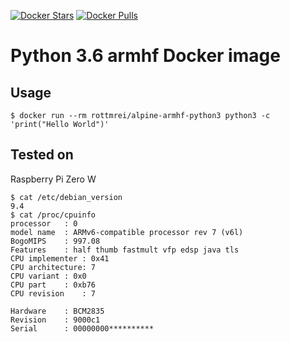 [![Docker Stars](https://img.shields.io/docker/stars/rottmrei/alpine-armhf-python3.svg?style=flat-square)](https://hub.docker.com/r/rottmrei/alpine-armhf-python3/)
[![Docker Pulls](https://img.shields.io/docker/pulls/rottmrei/alpine-armhf-python3.svg?style=flat-square)](https://hub.docker.com/r/rottmrei/alpine-armhf-python3/)

# Python 3.6 armhf Docker image

## Usage

~~~
$ docker run --rm rottmrei/alpine-armhf-python3 python3 -c 'print("Hello World")'
~~~

## Tested on

Raspberry Pi Zero W

~~~
$ cat /etc/debian_version
9.4
$ cat /proc/cpuinfo
processor	: 0
model name	: ARMv6-compatible processor rev 7 (v6l)
BogoMIPS	: 997.08
Features	: half thumb fastmult vfp edsp java tls
CPU implementer	: 0x41
CPU architecture: 7
CPU variant	: 0x0
CPU part	: 0xb76
CPU revision	: 7

Hardware	: BCM2835
Revision	: 9000c1
Serial		: 00000000**********
~~~
